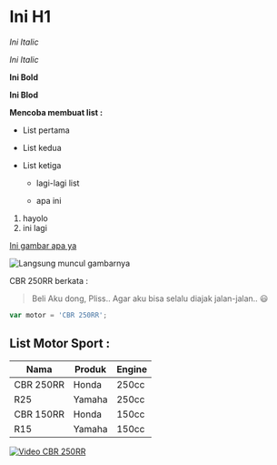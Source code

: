 # Ini H1
_Ini Italic_

*Ini Italic*

__Ini Bold__

**Ini Blod**

__Mencoba membuat list :__

 - List pertama

 - List kedua

 - List ketiga

    - lagi-lagi list

    - apa ini

1. hayolo
2. ini lagi

[Ini gambar apa ya](https://www.visordown.com/sites/default/files/field/image/85456.jpg)

![Langsung muncul gambarnya](https://www.visordown.com/sites/default/files/field/image/85456.jpg)

CBR 250RR berkata :
>Beli Aku dong, Pliss.. Agar aku bisa selalu diajak jalan-jalan.. :smiley:

```javascript
var motor = 'CBR 250RR';
```

## List Motor Sport :
Nama | Produk | Engine
-----|--------|-------
CBR 250RR | Honda | 250cc
R25  | Yamaha | 250cc
CBR 150RR | Honda | 150cc
R15 | Yamaha | 150cc

[![Video CBR 250RR](https://encrypted-tbn0.gstatic.com/images?q=tbn:ANd9GcSGLngUdHUC_ExvjGSVSATXMKKRbNW3ba1P7lDTCX9OMgrM5JOs)](https://www.youtube.com/watch?v=cixcJh6U5qM)